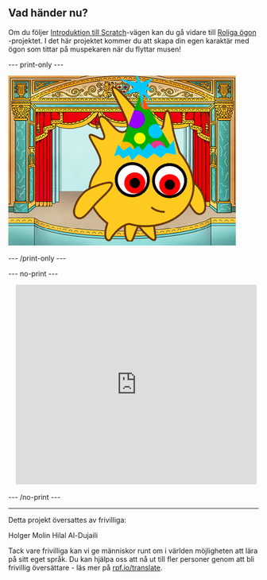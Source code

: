 ## Vad händer nu?

Om du följer [Introduktion till Scratch](https://projects.raspberrypi.org/sv-SE/pathways/scratch-intro)-vägen kan du gå vidare till [Roliga ögon](https://projects.raspberrypi.org/sv-SE/projects/silly-eyes) -projektet. I det här projektet kommer du att skapa din egen karaktär med ögon som tittar på muspekaren när du flyttar musen!

--- print-only ---

![Projektet "Roliga ögon".](images/googly-eye-character.png)

--- /print-only ---

--- no-print ---

<div class="scratch-preview" style="margin-left: 15px;">
  <iframe allowtransparency="true" width="485" height="402" src="https://scratch.mit.edu/projects/embed/495141114/?autostart=false" frameborder="0"></iframe>
</div>

--- /no-print ---

***
Detta projekt översattes av frivilliga:

Holger Molin
Hilal Al-Dujaili

Tack vare frivilliga kan vi ge människor runt om i världen möjligheten att lära på sitt eget språk. Du kan hjälpa oss att nå ut till fler personer genom att bli frivillig översättare - läs mer på [rpf.io/translate](https://rpf.io/translate).
